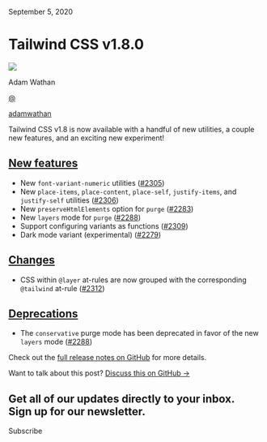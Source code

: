 <!--$-->

<!--/$-->

September 5, 2020

# Tailwind CSS v1.8.0

![](/_next/image?url=%2F_next%2Fstatic%2Fmedia%2Fadamwathan.f69b0b90.jpg\&w=96\&q=75)

Adam Wathan

[@](https://twitter.com/adamwathan)

<!-- -->

[adamwathan](https://twitter.com/adamwathan)

Tailwind CSS v1.8 is now available with a handful of new utilities, a couple new features, and an exciting new experiment!

## [New features](#new-features)

- New `font-variant-numeric` utilities ([#2305](https://github.com/tailwindlabs/tailwindcss/pull/2305))
- New `place-items`, `place-content`, `place-self`, `justify-items`, and `justify-self` utilities ([#2306](https://github.com/tailwindlabs/tailwindcss/pull/2306))
- New `preserveHtmlElements` option for `purge` ([#2283](https://github.com/tailwindlabs/tailwindcss/pull/2283))
- New `layers` mode for `purge` ([#2288](https://github.com/tailwindlabs/tailwindcss/pull/2288))
- Support configuring variants as functions ([#2309](https://github.com/tailwindlabs/tailwindcss/pull/2309))
- Dark mode variant (experimental) ([#2279](https://github.com/tailwindlabs/tailwindcss/pull/2279))

## [Changes](#changes)

- CSS within `@layer` at-rules are now grouped with the corresponding `@tailwind` at-rule ([#2312](https://github.com/tailwindlabs/tailwindcss/pull/2312))

## [Deprecations](#deprecations)

- The `conservative` purge mode has been deprecated in favor of the new `layers` mode ([#2288](https://github.com/tailwindlabs/tailwindcss/pull/2288))

Check out the [full release notes on GitHub](https://github.com/tailwindlabs/tailwindcss/releases/tag/v1.8.0) for more details.

Want to talk about this post? [Discuss this on GitHub →](https://github.com/tailwindcss/tailwindcss/discussions/2315)

Get all of our updates directly to your inbox.\
Sign up for our newsletter.
---------------------------

Subscribe

<!--$-->

<!--/$-->
